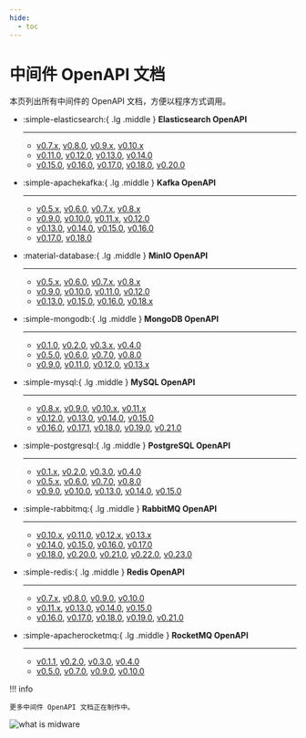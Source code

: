 ```yaml
---
hide:
  - toc
---
```


# 中间件 OpenAPI 文档

本页列出所有中间件的 OpenAPI 文档，方便以程序方式调用。

<div class="grid cards" markdown>

-   :simple-elasticsearch:{ .lg .middle } __Elasticsearch OpenAPI__

    ---

    - [v0.7.x](mcamel/elasticsearch/elasticsearch-v0.7.0.md), [v0.8.0](mcamel/elasticsearch/elasticsearch-v0.8.0.md), [v0.9.x](mcamel/elasticsearch/elasticsearch-v0.9.0.md), [v0.10.x](mcamel/elasticsearch/elasticsearch-v0.10.0.md)
    - [v0.11.0](mcamel/elasticsearch/elasticsearch-v0.11.0.md), [v0.12.0](mcamel/elasticsearch/elasticsearch-v0.12.0.md), [v0.13.0](mcamel/elasticsearch/elasticsearch-v0.13.0.md), [v0.14.0](mcamel/elasticsearch/elasticsearch-v0.14.0.md)
    - [v0.15.0](mcamel/elasticsearch/elasticsearch-v0.15.0.md), [v0.16.0](mcamel/elasticsearch/elasticsearch-v0.16.0.md), [v0.17.0](mcamel/elasticsearch/elasticsearch-v0.17.0.md), [v0.18.0](mcamel/elasticsearch/elasticsearch-v0.18.0.md), [v0.20.0](mcamel/elasticsearch/elasticsearch-v0.20.0.md)

-   :simple-apachekafka:{ .lg .middle } __Kafka OpenAPI__

    ---

    - [v0.5.x](mcamel/kafka/kafka-v0.5.0.md), [v0.6.0](mcamel/kafka/kafka-v0.6.0.md), [v0.7.x](mcamel/kafka/kafka-v0.7.0.md), [v0.8.x](mcamel/kafka/kafka-v0.8.0.md)
    - [v0.9.0](mcamel/kafka/kafka-v0.9.0.md), [v0.10.0](mcamel/kafka/kafka-v0.10.0.md), [v0.11.x](mcamel/kafka/kafka-v0.11.0.md), [v0.12.0](mcamel/kafka/kafka-v0.12.0.md)
    - [v0.13.0](mcamel/kafka/kafka-v0.13.0.md), [v0.14.0](mcamel/kafka/kafka-v0.14.0.md), [v0.15.0](mcamel/kafka/kafka-v0.15.0.md), [v0.16.0](mcamel/kafka/kafka-v0.16.0.md)
    - [v0.17.0](mcamel/kafka/kafka-v0.17.0.md), [v0.18.0](mcamel/kafka/kafka-v0.18.0.md)

-   :material-database:{ .lg .middle } __MinIO OpenAPI__

    ---

    - [v0.5.x](mcamel/minio/minio-v0.5.0.md), [v0.6.0](mcamel/minio/minio-v0.6.0.md), [v0.7.x](mcamel/minio/minio-v0.7.0.md), [v0.8.x](mcamel/minio/minio-v0.8.0.md)
    - [v0.9.0](mcamel/minio/minio-v0.9.0.md), [v0.10.0](mcamel/minio/minio-v0.10.0.md), [v0.11.0](mcamel/minio/minio-v0.11.0.md), [v0.12.0](mcamel/minio/minio-v0.12.0.md)
    - [v0.13.0](mcamel/minio/minio-v0.13.0.md), [v0.15.0](mcamel/minio/minio-v0.15.0.md), [v0.16.0](mcamel/minio/minio-v0.16.0.md), [v0.18.x](mcamel/minio/minio-v0.18.0.md)

-   :simple-mongodb:{ .lg .middle } __MongoDB OpenAPI__

    ---

    - [v0.1.0](mcamel/mongodb/mongodb-v0.1.0.md), [v0.2.0](mcamel/mongodb/mongodb-v0.2.0.md), [v0.3.x](mcamel/mongodb/mongodb-v0.3.0.md), [v0.4.0](mcamel/mongodb/mongodb-v0.4.0.md)
    - [v0.5.0](mcamel/mongodb/mongodb-v0.5.0.md), [v0.6.0](mcamel/mongodb/mongodb-v0.6.0.md), [v0.7.0](mcamel/mongodb/mongodb-v0.7.0.md), [v0.8.0](mcamel/mongodb/mongodb-v0.8.0.md)
    - [v0.9.0](mcamel/mongodb/mongodb-v0.9.0.md), [v0.11.0](mcamel/mongodb/mongodb-v0.11.0.md), [v0.12.0](mcamel/mongodb/mongodb-v0.12.0.md), [v0.13.x](mcamel/mongodb/mongodb-v0.13.0.md)

-   :simple-mysql:{ .lg .middle } __MySQL OpenAPI__

    ---

    - [v0.8.x](mcamel/mysql/mysql-v0.8.0.md), [v0.9.0](mcamel/mysql/mysql-v0.9.0.md), [v0.10.x](mcamel/mysql/mysql-v0.10.0.md), [v0.11.x](mcamel/mysql/mysql-v0.11.0.md)
    - [v0.12.0](mcamel/mysql/mysql-v0.12.0.md), [v0.13.0](mcamel/mysql/mysql-v0.13.0.md), [v0.14.0](mcamel/mysql/mysql-v0.14.0.md), [v0.15.0](mcamel/mysql/mysql-v0.15.0.md)
    - [v0.16.0](mcamel/mysql/mysql-v0.16.0.md), [v0.17.1](mcamel/mysql/mysql-v0.17.1.md), [v0.18.0](mcamel/mysql/mysql-v0.18.0.md), [v0.19.0](mcamel/mysql/mysql-v0.19.0.md), [v0.21.0](mcamel/mysql/mysql-v0.21.0.md)

-   :simple-postgresql:{ .lg .middle } __PostgreSQL OpenAPI__

    ---

    - [v0.1.x](mcamel/postgresql/postgresql-v0.1.0.md), [v0.2.0](mcamel/postgresql/postgresql-v0.2.0.md), [v0.3.0](mcamel/postgresql/postgresql-v0.3.0.md), [v0.4.0](mcamel/postgresql/postgresql-v0.4.0.md)
    - [v0.5.x](mcamel/postgresql/postgresql-v0.5.0.md), [v0.6.0](mcamel/postgresql/postgresql-v0.6.0.md), [v0.7.0](mcamel/postgresql/postgresql-v0.7.0.md), [v0.8.0](mcamel/postgresql/postgresql-v0.8.0.md)
    - [v0.9.0](mcamel/postgresql/postgresql-v0.9.0.md), [v0.10.0](mcamel/postgresql/postgresql-v0.10.0.md), [v0.13.0](mcamel/postgresql/postgresql-v0.13.0.md), [v0.14.0](mcamel/postgresql/postgresql-v0.14.0.md), [v0.15.0](mcamel/postgresql/postgresql-v0.15.0.md)

-   :simple-rabbitmq:{ .lg .middle } __RabbitMQ OpenAPI__

    ---

    - [v0.10.x](mcamel/rabbitmq/rabbitmq-v0.10.0.md), [v0.11.0](mcamel/rabbitmq/rabbitmq-v0.11.0.md), [v0.12.x](mcamel/rabbitmq/rabbitmq-v0.12.0.md), [v0.13.x](mcamel/rabbitmq/rabbitmq-v0.13.0.md)
    - [v0.14.0](mcamel/rabbitmq/rabbitmq-v0.14.0.md), [v0.15.0](mcamel/rabbitmq/rabbitmq-v0.15.0.md), [v0.16.0](mcamel/rabbitmq/rabbitmq-v0.16.0.md), [v0.17.0](mcamel/rabbitmq/rabbitmq-v0.17.0.md)
    - [v0.18.0](mcamel/rabbitmq/rabbitmq-v0.18.0.md), [v0.20.0](mcamel/rabbitmq/rabbitmq-v0.20.0.md), [v0.21.0](mcamel/rabbitmq/rabbitmq-v0.21.0.md), [v0.22.0](mcamel/rabbitmq/rabbitmq-v0.22.0.md), [v0.23.0](mcamel/rabbitmq/rabbitmq-v0.23.0.md)

-   :simple-redis:{ .lg .middle } __Redis OpenAPI__

    ---

    - [v0.7.x](mcamel/redis/redis-v0.7.0.md), [v0.8.0](mcamel/redis/redis-v0.8.0.md), [v0.9.0](mcamel/redis/redis-v0.9.0.md), [v0.10.0](mcamel/redis/redis-v0.10.0.md)
    - [v0.11.x](mcamel/redis/redis-v0.11.0.md), [v0.13.0](mcamel/redis/redis-v0.13.0.md), [v0.14.0](mcamel/redis/redis-v0.14.0.md), [v0.15.0](mcamel/redis/redis-v0.15.0.md)
    - [v0.16.0](mcamel/redis/redis-v0.16.0.md), [v0.17.0](mcamel/redis/redis-v0.17.0.md), [v0.18.0](mcamel/redis/redis-v0.18.0.md), [v0.19.0](mcamel/redis/redis-v0.19.0.md), [v0.21.0](mcamel/redis/redis-v0.21.0.md)

-   :simple-apacherocketmq:{ .lg .middle } __RocketMQ OpenAPI__

    ---

    - [v0.1.1](mcamel/rocketmq/rocketmq-v0.1.1.md), [v0.2.0](mcamel/rocketmq/rocketmq-v0.2.0.md), [v0.3.0](mcamel/rocketmq/rocketmq-v0.3.0.md), [v0.4.0](mcamel/rocketmq/rocketmq-v0.4.0.md)
    - [v0.5.0](mcamel/rocketmq/rocketmq-v0.5.0.md), [v0.7.0](mcamel/rocketmq/rocketmq-v0.7.0.md), [v0.9.0](mcamel/rocketmq/rocketmq-v0.9.0.md), [v0.10.0](mcamel/rocketmq/rocketmq-v0.10.0.md)

</div>

!!! info

    更多中间件 OpenAPI 文档正在制作中。

![what is midware](https://docs.daocloud.io/daocloud-docs-images/docs/openapi/images/middleware02.jpeg)
